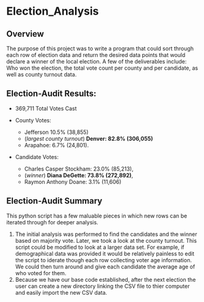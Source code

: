 # Election_Analysis

## Overview

The purpose of this project was to write a program that could sort through each row of election data and return the desired data points that would declare a winner of the local election. A few of the deliverables include: Who won  the election, the total vote count per county and per candidate, as well as county turnout data. 

## Election-Audit Results: 

  - 369,711 Total Votes Cast 
  
  - County Votes: 
    - Jefferson 10.5% (38,855) 
    - (*largest county turnout*) **Denver: 82.8% (306,055)** 
    - Arapahoe: 6.7% (24,801).
  
  
  - Candidate Votes: 
    - Charles Casper Stockham: 23.0% (85,213), 
    - (*winner*) **Diana DeGette: 73.8% (272,892)**, 
    - Raymon Anthony Doane: 3.1% (11,606)

## Election-Audit Summary 

This python script has a few maluable pieces in which new rows can be iterated through for deeper analysis. 

  1. The initial analysis was performed to find the candidates and the winner based on majority vote. Later, we took a look at the county turnout. This script could be    modified to look at a larger data set. For example, if demographical data was provided it would be relatively painless to edit the script to iderate though each row collecting voter age information. We could then turn around and give each candidate the average age of who voted for them. 
  2. Because we have our base code established, after the next election the user can create a new directory linking the CSV file to thier computer and easily import the new CSV data. 


